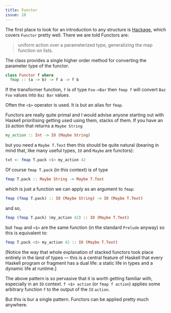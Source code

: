 ```yaml
---
title: Functor
issue: 10
---
```


The first place to look for an introduction to any structure is
[Hackage](https://hackage.haskell.org/package/base-4.12.0.0/docs/Data-Functor.html),
which covers `Functor` pretty well. There we are told Functors are:

> uniform action over a parameterized type, generalizing the map
  function on lists.

The class provides a single higher order method for converting the parameter
type of the functor.

```haskell
class Functor f where
  fmap :: (a -> b) -> f a -> f b
```

If the transformer function, `f` is of type `Foo->Bar` then `fmap f` will
convert `Baz Foo` values into `Baz Bar` values.

Often the `<$>` operator is used. It is but an alias for `fmap`.

Functors are really quite primal and I would advise anyone starting out with
Haskell prioritising getting used using them, stacks of them. If you have an
`IO` action that returns a `Maybe String`

```haskell
my_action :: Int -> IO (Maybe String)
```

 but you need a `Maybe T.Text` then this should be quite natural (bearing in
 mind that, like many useful types, `IO` and `Maybe` are functors):

```haskell
txt <- fmap T.pack <$> my_action 42
```

Of course `fmap T.pack` (in this context) is of type

```haskell
fmap T.pack :: Maybe String -> Maybe T.Text
```

which is just a function we can apply as an argument to `fmap`:

```haskell
fmap (fmap T.pack) :: IO (Maybe String) -> IO (Maybe T.Text)
```

and so,

```haskell
fmap (fmap T.pack) (my_action 42) :: IO (Maybe T.Text)
```

but `fmap` and `<$>` are the same function (in the standard `Prelude` anyway) so
this is equivalent to:

```haskell
fmap T.pack <$> my_action 42 :: IO (Maybe T.Text)
```

[Notice the way that whole explanation of stacked functors took place entirely
in the land of types &mdash; this is a central feature of Haskell that every
Haskell program or fragment has a dual life: a static life in types and a
dynamic life at runtime.]

The above pattern is so pervasive that it is worth getting familiar with,
especially in an `IO` context. `f <$> action` (or `fmap f action`) applies
some arbitrary function `f` to the output of the `IO` `action`.

But this is bur a single pattern. Functors can be applied pretty much anywhere.
